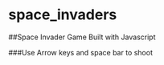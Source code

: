 # space_invaders
##Space Invader Game Built with Javascript

###Use Arrow keys and space bar to shoot
